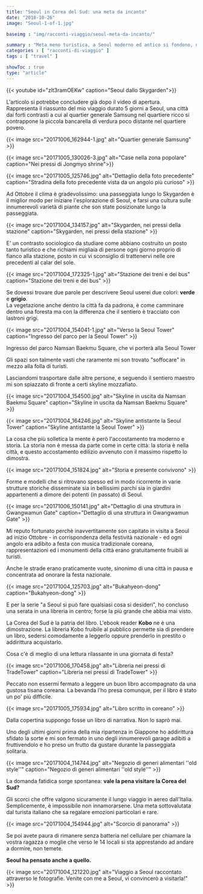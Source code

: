 ```yaml
---
title: "Seoul in Corea del Sud: una meta da incanto"
date: "2018-10-26"
image: "Seoul-1-of-1.jpg"

baseimg : "img/racconti-viaggio/seoul-meta-da-incanto/"

summary : "Meta meno turistica, a Seoul moderno ed antico si fondono, natura e metropoli si mischiano. Andiamo a scoprire insieme la capitale della Corea del Sud!"
categories : [ "racconti-di-viaggio" ]
tags : [ "travel" ]

showToc : true
type: "article"
---
```


{{< youtube id="zlt3ramOEKw" caption="Seoul dallo Skygarden">}}

L'articolo si potrebbe concludere già dopo il video di apertura.  
Rappresenta il riassunto del mio viaggio durato 5 giorni a Seoul, una città dai forti contrasti a cui al quartier generale Samsung nel quartiere ricco si contrappone la piccola bancarella di verdura poco distante nel quartiere povero.

{{< image src="20171006_162944-1.jpg" alt="Quartier generale Samsung" >}}

{{< image src="20171005_130026-3.jpg" alt="Case nella zona popolare" caption="Nei pressi di Jongmyo shrine">}}

{{< image src="20171005_125746.jpg" alt="Dettaglio della foto precedente" caption="Stradina della foto precedente vista da un angolo più curioso" >}}

Ad Ottobre il clima è gradevolissimo: una passeggiata lungo lo Skygarden è il miglior modo per iniziare l'esplorazione di Seoul, e farsi una cultura sulle innumerevoli varietà di piante che son state posizionate lungo la passeggiata.

{{< image src="20171004_134157.jpg" alt="Skygarden, nei pressi della stazione" caption="Skygarden, nei pressi della stazione" >}}

E' un contrasto sociologico da studiare come abbiano costruito un posto tanto turistico e che richiami migliaia di persone ogni giorno proprio di fianco alla stazione, posto in cui vi sconsiglio di trattenervi nelle ore precedenti al calar del sole.

{{< image src="20171004_172325-1.jpg" alt="Stazione dei treni e dei bus" caption="Stazione dei treni e dei bus" >}}

Se dovessi trovare due parole per descrivere Seoul userei due colori: **verde** e **grigio**.  
La vegetazione anche dentro la città fa da padrona, è come camminare dentro una foresta ma con la differenza che il sentiero è tracciato con lastroni grigi.  

{{< image src="20171004_154041-1.jpg" alt="Verso la Seoul Tower" caption="Ingresso del parco per la Seoul Tower" >}}

Ingresso del parco Namsan Baekmu Square, che vi porterà alla Seoul Tower

Gli spazi son talmente vasti che raramente mi son trovato "soffocare" in mezzo alla folla di turisti.

Lasciandomi trasportare dalle altre persone, e seguendo il sentiero maestro mi son spiazzato di fronte a certi skyline mozzafiato.

{{< image src="20171004_154500.jpg" alt="Skyline in uscita da Namsan Baekmu Square" caption="Skyline in uscita da Namsan Baekmu Square" >}}

{{< image src="20171004_164246.jpg" alt="Skyline antistante la Seoul Tower" caption="Skyline antistante la Seoul Tower" >}}

La cosa che più solletica la mente è però l'accostamento tra moderno e storia. La storia non è messa da parte come in certe città: la storia è nella città, e questo accostamento edilizio avvenuto con il massimo rispetto lo dimostra.

{{< image src="20171004_151824.jpg" alt="Storia e presente convivono" >}}

Forme e modelli che si ritrovano spesso ed in modo ricorrente in varie strutture storiche disseminate sia in bellissimi parchi sia in giardini appartenenti a dimore dei potenti (in passato) di Seoul.

{{< image src="20171006_150141.jpg" alt="Dettaglio di una struttura in Gwangwamun Gate" caption="Dettaglio di una struttura in Gwangwamun Gate" >}}

Mi reputo fortunato perchè inavvertitamente son capitato in visita a Seoul ad inizio Ottobre - in corrispondenza della festività nazionale - ed ogni angolo era adibito a festa con musica tradizionale coreana, rappresentazioni ed i monumenti della città erano gratuitamente fruibili ai turisti.

Anche le strade erano praticamente vuote, sinonimo di una città in pausa e concentrata ad onorare la festa nazionale.

{{< image src="20171004_125703.jpg" alt="Bukahyeon-dong" caption="Bukahyeon-dong" >}}

E per la serie "a Seoul si può fare qualsiasi cosa si desideri", ho concluso una serata in una libreria in centro; forse la più grande che abbia mai visto.

La Corea del Sud è la patria del libro. L'ebook reader **Kobo** ne è una dimostrazione. La libreria Kobo fruibile al pubblico permette sia di prendere un libro, sedersi comodamente a leggerlo oppure prenderlo in prestito o addirittura acquistarlo.

Cosa c'è di meglio di una lettura rilassante in una giornata di festa?

{{< image src="20171006_170458.jpg" alt="Libreria nei pressi di TradeTower" caption="Libreria nei pressi di TradeTower" >}}

Peccato non essermi fermato a leggere un buon libro accompagnato da una gustosa tisana coreana. La bevanda l'ho presa comunque, per il libro è stato un po' più difficile.

{{< image src="20171005_175934.jpg" alt="Libro scritto in coreano" >}}

Dalla copertina suppongo fosse un libro di narrativa. Non lo saprò mai.

Uno degli ultimi giorni prima della mia ripartenza in Giappone ho addirittura sfidato la sorte e mi son fermato in uno degli innumerevoli garage adibiti a fruttivendolo e ho preso un frutto da gustare durante la passeggiata solitaria.

{{< image src="20171004_114744.jpg" alt="Negozio di generi alimentari ''old style''" caption="Negozio di generi alimentari ''old style''" >}}

La domanda fatidica sorge spontanea: **vale la pena visitare la Corea del Sud?**

Gli scorci che offre valgono sicuramente il lungo viaggio in aereo dall'Italia. Semplicemente, è impossibile non innamorarsene. Una meta sottovalutata dal turista italiano che sa regalare emozioni particolari e rare.

{{< image src="20171004_154944.jpg" alt="Scorcio di panorama" >}}

Se poi avete paura di rimanere senza batteria nel cellulare per chiamare la vostra ragazza o moglie che verso le 14 locali si sta apprestando ad andare a dormire, non temete.

**Seoul ha pensato anche a quello.**

{{< image src="20171004_121220.jpg" alt="Viaggio a Seoul raccontato attraverso le fotografie. Venite con me a Seoul, vi convincerò a visitarla!" >}}